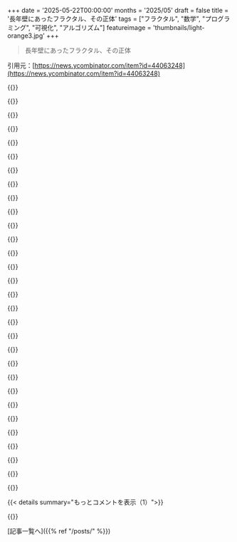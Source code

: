 +++
date = '2025-05-22T00:00:00'
months = '2025/05'
draft = false
title = '長年壁にあったフラクタル、その正体'
tags = ["フラクタル", "数学", "プログラミング", "可視化", "アルゴリズム"]
featureimage = 'thumbnails/light-orange3.jpg'
+++

> 長年壁にあったフラクタル、その正体

引用元：[https://news.ycombinator.com/item?id=44063248](https://news.ycombinator.com/item?id=44063248)




{{<matomeQuote body="最高の仕事っぷりだし、読んでて超楽しかったよ。" userName="CliffStoll" createdAt="2025/05/22 21:27:49" color="">}}




{{<matomeQuote body="お願い、二人でこれをすごいYouTube動画にしてよ。超面白いし綺麗だし、ちょっとでもバズる価値あるって！" userName="speeder" createdAt="2025/05/23 07:42:01" color="">}}




{{<matomeQuote body="素晴らしい記事、ありがとう！3Dも良かったよ。これに関連して、前に再帰でフラクタルっぽい画像を作るツール作ったの思い出したんだ。ここで試せるよ：https://jsfiddle.net/nicobrenner/a1t869qf/<br>”Blursort 2x2”を数回押してフレームをいくつか作ってから”Animate”をクリックしてみてね。ブラウザだけで動くけど、スマホは非推奨。" userName="nico" createdAt="2025/05/22 17:04:22" color="#ff5c5c">}}




{{<matomeQuote body="これ3Dでもいけるのかな、気になるね" userName="Iwan-Zotow" createdAt="2025/05/22 19:51:59" color="">}}




{{<matomeQuote body="超面白い！3Dだとどうなるか見たいね。今のアルゴリズムは画像を再帰的に分割するけど、3Dデータにどう適用できるかは分からないな。3Dオブジェクトってどう表現されてるか知ってる？再帰的に分解して小さな自身にするの、超クールだよね：）" userName="nico" createdAt="2025/05/22 20:19:14" color="#ff5c5c">}}




{{<matomeQuote body="この記事でちょっとナーディになっちゃって、”wallflower”を埋め尽くすL-systemを思いついたんだ（たぶんね）：https://onlinetools.com/math/l-system-generator?draw=AB&skip...<br>追記：よく考えたら、これ多分別のフラクタルを作ってると思う、確信はないけど。" userName="leni536" createdAt="2025/05/22 16:44:18" color="">}}




{{<matomeQuote body="wallflower用の空間充填曲線を見つけたよ：https://onlinetools.com/math/l-system-generator?draw=ABCD&sk...<br>さっきのはKoch islandを埋めるやつだね。" userName="leni536" createdAt="2025/05/23 09:41:14" color="#785bff">}}




{{<matomeQuote body="それ超かっこいいね！先週ペンと紙で何か動くか試したんだけど、うまくいかなかったんだ。なんか戦略使ったの？それとも感覚でやったの？<br>追記：どうやってフリップ（AB ＜--＞ CD）を反復の間でエンコードしたか今気づいたよ。まるで行列が空間の向きを反転させるみたいだね。超きちんとしてる！" userName="chriskw" createdAt="2025/05/23 16:19:51" color="#38d3d3">}}




{{<matomeQuote body="”フリップ（AB と CD の入れ替え）をエンコードしたのに気づいたね”って、まさにそう！AとBの間にもっと分かりにくい関係性があるんだ。BはAを”後ろ向き”（180°回転させて、反対の端からカーブを始めたもの）にした感じなんだよ。<br>戦略としては、5つのセルの横にあるプラス記号の上に5本の線を置くことだったんだ。それぞれの線が、その後の繰り返しで隣接するセルを最終的に埋めていくっていう考えでね。うまくいく可能性のあるパスを一つ見つけたんだよ。これ、うまく伝わるかな？" userName="leni536" createdAt="2025/05/23 18:52:31" color="#45d325">}}




{{<matomeQuote body="うわ、サクッと読めると思ってたのに。仕事しなきゃだから、いくつか飛ばし読みすることになっちゃったよ。これ、また戻ってきてじっくり遊んでみるつもり。本当によくできてる！" userName="taeric" createdAt="2025/05/22 16:15:37" color="">}}




{{<matomeQuote body="これ、予想よりずっと深くて難しかったな。作者の熱意には頭が下がるよ。<br>作者に質問なんだけど、今どきの子供の壁には何飾るのがおすすめ？" userName="baq" createdAt="2025/05/23 05:37:54" color="">}}




{{<matomeQuote body="子育ての専門家じゃないけど、僕の答えは、子供がその時々で情熱や不思議に思うものに関係するものがいいんじゃないかな。記事の最後の方にバーンアウトの話をこっそり入れたんだけど、僕の場合、問題の根本は数学とプログラミングへの面白さや好奇心を失ったことだったんだ。この記事を書いたおかげで、昔は簡単に感じられた子供みたいなワクワク感を取り戻せたよ。" userName="chriskw" createdAt="2025/05/23 06:05:02" color="#45d325">}}




{{<matomeQuote body="2桁の足し算、確かめてみたらちゃんとできたよ！41+14が12になるはずって思ってたんだけど（右に二つ＋上に二つが右に二つと上に二つになる）、長い足し算の筆算を下に書くね。記事には2種類の数字体系があるけど、僕の足し算は10の位が反時計回りの方でやったよ（これが足し算表で使われてる方）。別の体系（14+21が12になるはず）でもまだできるか確認したけど、それもできた！すごいね。" userName="Cogito" createdAt="2025/05/23 03:56:33" color="#ff5c5c">}}




{{<matomeQuote body="すごくよく書けてるね！”真ん中から広がる” numbering system ってどうやって思いついたの？自分で数学の問題解いてても、こんなひらめきって全然出てこないんだよね。" userName="CBLT" createdAt="2025/05/22 16:40:51" color="">}}




{{<matomeQuote body="記事では少し順番を変えてるけど、思いついたのは、フラクタルが5倍ずつ成長する仕組みと、base 5 の数字システム、そして記事で触れた”スパイラル”が全部うまく組み合わさるって気づいた時が大きかったかな。あと、フラクタルをプログラムでどう描くかすごく考えたんだけど、真ん中からズームアウトするのが自然なやり方だって思ったんだ。有名な物理学者 Richard Feynman のエピソードみたいに、いつも心の中にたくさんの問題を抱えてて、繋がりを見つけるたびに少しずつ進めていって、最終的に一つを解くと周りは彼が魔法みたいに解いたって思うって話があるんだけど、これと少し似てたね。僕のレベルは全然だけど、一つの問題でそれができた感じかな。" userName="chriskw" createdAt="2025/05/22 17:38:23" color="#45d325">}}




{{<matomeQuote body="僕も昔、職場の壁にこれ（超でかいプリント）飾ってたよ！リンク載せておくね。それを作る Haskell コードもここにあるよ。特に sharpen 関数を思いつくのが面白かったな（曲線のフィッティングはオフラインツールを使ったけど）。楽しいちょっとしたプロジェクトだったよ。" userName="cies" createdAt="2025/05/23 05:26:07" color="#785bff">}}




{{<matomeQuote body="”もっと数学を知ってる将来の自分に丸投げ”っていうの、めっちゃ共感できるわ。僕が進路を決めた大きな理由の一つが、解く必要があったのに、導いてくれる人もネット環境もなくてできなかった問題リスト（主に linear algebra ）なんだよね。" userName="Tade0" createdAt="2025/05/23 07:44:39" color="">}}




{{<matomeQuote body="良い記事だった！壁のフラクタルの写真、見たかったな〜。 Knuth の動画へのリンクも気が利いてて、知らなかったから助かったよ。" userName="tcshit" createdAt="2025/05/22 21:55:20" color="">}}




{{<matomeQuote body="それって、最後の画像で左にあるやつじゃない？" userName="leephillips" createdAt="2025/05/22 22:15:22" color="">}}




{{<matomeQuote body="うん、そうかもね。すごく大きくして額に入れて壁に飾るのクールだね。それか、Knuthのdragon curve wallみたいなタイルでモザイク作品にするのも良さそう。" userName="tcshit" createdAt="2025/05/23 05:05:51" color="">}}




{{<matomeQuote body="うん、最後の画像と一番上のサムネイルにあるよ（モバイルだと見つけにくいって今気づいた）。わざと目立たせないようにしたのは、最後のひねりのためなんだ。https://chriskw.xyz/images/fractal/thumbnail.jpg いつかモザイクとして完璧に機能すると思うけど、今は壁に貼った「素朴な」8x11のグラフ用紙サイズのもので十分満足してるよ。当時使った色鉛筆が見つかったら、orthotopeflowerの一部を相棒として飾るつもり。" userName="chriskw" createdAt="2025/05/23 06:12:32" color="#ff33a1">}}




{{<matomeQuote body="面白い投稿だね！僕も最初の5世代を手描きしたんだけど、正方形のテセレーションの自己相似な色塗りとして考えるのが一番簡単だって気づいたよ。もしイテレーション3の形から始めると、5x5の正方形タイルとしてテセレーションできる。そのタイルを無限に並べて、中央にイテレーション3のバージョンを一つ置く。その中央のタイルをイテレーション3パターンの中心の正方形として扱い、2番目と3番目のイテレーションがどのように正方形から作られたかに従って周囲のタイルに色を塗る。こうすることで4番目と5番目のイテレーションが得られて、外側に向かって色塗りを繰り返すことでwallflower patternのグリッドに色を塗っていくことができるんだ。" userName="mckeed" createdAt="2025/05/23 16:39:14" color="#ff5c5c">}}




{{<matomeQuote body="良い記事だね。Jurassic Parkで有名なHeighway dragonもかなり良いよ。https://en.m.wikipedia.org/wiki/Dragon_curve" userName="cess11" createdAt="2025/05/22 19:54:20" color="">}}




{{<matomeQuote body="ニュース読むより断然良いね。お気に入りに入れたよ—また戻ってきてもっと吸収するつもり。エンジニアリング物理とSQLの知識じゃ、1980年代に見た記法にはあまり役に立たないからさ。" userName="wistlo" createdAt="2025/05/23 14:56:18" color="">}}




{{<matomeQuote body="同じようなものが、詳細度調整機能付きのdither patternに応用できるか気になるな。" userName="Scene_Cast2" createdAt="2025/05/22 19:08:21" color="">}}




{{<matomeQuote body="なんかプロペラみたいに見えるね。" userName="entropicdrifter" createdAt="2025/05/22 16:46:31" color="">}}




{{<matomeQuote body="4本の腕が全部同じ方向にカーブしてるやつは、残念ながらどうしてもswastikaみたいに見えがちだよね。" userName="shermantanktop" createdAt="2025/05/22 16:58:39" color="">}}




{{<matomeQuote body="作者の”壁の花”フラクタルの腕は、他の似たフラクタル（quadratic von Koch island）と違って、カーブしてるようには見えないね。これは、各繰り返しでミラーリングが追加されることで説明できるかも。" userName="leni536" createdAt="2025/05/22 17:06:48" color="#38d3d3">}}




{{<matomeQuote body="ここで残念なのは、swastikaがジェノサイド政権に利用されちゃったことだね。このシンボルは今でもIndiaとJapanでは全く違う使われ方をしてるんだよ。" userName="winnit" createdAt="2025/05/23 08:04:50" color="">}}




{{<matomeQuote body="さあ、これを使ったタイリングゲームエンジン作ってみてよ！" userName="matt3210" createdAt="2025/05/23 03:37:26" color="#45d325">}}




{{< details summary="もっとコメントを表示（1）">}}

{{<matomeQuote body="これは内輪ジョークだけど、本当の警告でもあるんだ。”Handwaving”ってやつ。何かを深く掘り下げてる人はみんな、発展途上の理論をうまく説明できなくて、分かってもらえるように手を振るみたいなジェスチャーでごまかしちゃう部分にたどり着くんだよ。" userName="3" createdAt="2025/05/22 16:43:32" color="#ff33a1">}}



[記事一覧へ]({{% ref "/posts/" %}})
